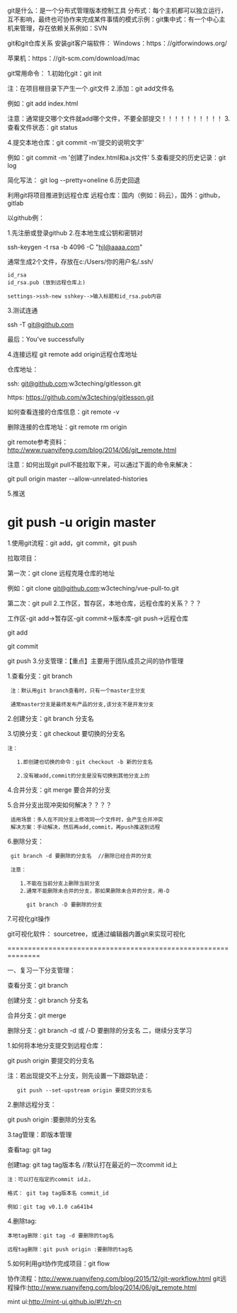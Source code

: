 git是什么：是一个分布式管理版本控制工具
分布式：每个主机都可以独立运行，互不影响，最终也可协作来完成某件事情的模式示例：git集中式：有一个中心主机来管理，存在依赖关系例如：SVN

 git和git仓库关系
安装git客户端软件：
Windows：https：//gitforwindows.org/

苹果机：https：//git-scm.com/download/mac

git常用命令：
1.初始化git：git init

 注：在项目根目录下产生一个.git文件
2.添加：git add文件名

例如：git add index.html

  注意：通常提交哪个文件就add哪个文件，不要全部提交！！！！！！！！！！
3.查看文件状态：git status

4.提交本地仓库：git commit -m'提交的说明文字'

 例如：git commit -m '创建了index.html和a.js文件'
5.查看提交的历史记录：git log

   简化写法： git log --pretty=oneline
6.历史回退

利用git将项目推进到远程仓库
远程仓库：国内（例如：码云），国外：github，gitlab

以github例：

1.先注册或登录github
2.在本地生成公钥和密钥对

  ssh-keygen -t rsa -b 4096 -C "hjl@aaaa.com"

  通常生成2个文件，存放在c:/Users/你的用户名/.ssh/

    id_rsa
    id_rsa.pub (放到远程仓库上)

    settings->ssh-new sshkey-->输入标题和id_rsa.pub内容

3.测试连通

  ssh -T git@github.com

 最后：You've successfully 

4.连接远程
git remote add origin远程仓库地址

仓库地址：

 ssh:   git@github.com:w3cteching/gitlesson.git

 https: https://github.com/w3cteching/gitlesson.git

 如何查看连接的仓库信息：git remote -v

 删除连接的仓库地址：git remote rm origin


 git remote参考资料：http://www.ruanyifeng.com/blog/2014/06/git_remote.html

 注意：如何出现git pull不能拉取下来，可以通过下面的命令来解决：

 git pull origin master --allow-unrelated-histories


5.推送 

git push -u origin master
================================

1.使用git流程：git add，git commit，git push

拉取项目：

 第一次：git clone 远程克隆仓库的地址

  例如：git clone git@github.com:w3cteching/vue-pull-to.git

 第二次：git pull
2.工作区，暂存区，本地仓库，远程仓库的关系？？？

工作区-git add->暂存区-git commit->版本库-git push->远程仓库

git add

git commit 

git push
3.分支管理：【重点】主要用于团队成员之间的协作管理

  1.查看分支：git branch

     注：默认用git branch查看时，只有一个master主分支

     通常master分支是最终发布产品的分支,该分支不是开发分支

  2.创建分支：git branch 分支名

  3.切换分支：git checkout 要切换的分支名

    注：
    
       1.即创建也切换的命令：git checkout -b 新的分支名

       2.没有被add,commit的分支是没有切换到其他分支上的

     

  4.合并分支：git merge 要合并的分支

  5.合并分支出现冲突如何解决？？？？

     适用场景：多人在不同分支上修改同一个文件时，会产生合并冲突
     解决方案：手动解决，然后再add,commit，再push推送到远程

  6.删除分支：

     git branch -d 要删除的分支名  //删除已经合并的分支

     注意：
     
        1.不能在当前分支上删除当前分支
        2.通常不能删除未合并的分支，那如果删除未合并的分支，用-D

          git branch -D 要删除的分支


  7.可视化git操作

  git可视化软件：  sourcetree，或通过编辑器内置git来实现可视化


==============================================================

一、复习一下分支管理：

   查看分支：git branch

   创建分支：git branch 分支名 

   合并分支：git merge 

   删除分支：git branch -d 或 /-D 要删除的分支名
二，继续分支学习

1.如何将本地分支提交到远程仓库：

   git push origin 要提交的分支名

   注：若出现提交不上分支，则先设置一下跟踪轨迹：

       git push --set-upstream origin 要提交的分支名


  2.删除远程分支：

   git push origin :要删除的分支名

  3.tag管理：即版本管理

   查看tag: git tag

   创建tag: git tag tag版本名  //默认打在最近的一次commit id上

    注：可以打在指定的commit id上，
    
    格式： git tag tag版本名 commit_id

    例如：git tag v0.1.0 ca641b4

  4.删除tag:

    本地tag删除：git tag -d 要删除的tag名

    远程tag删除：git push origin :要删除的tag名


  5.如何利用git协作完成项目：git flow


  协作流程：http://www.ruanyifeng.com/blog/2015/12/git-workflow.html
  git远程操作:http://www.ruanyifeng.com/blog/2014/06/git_remote.html

  mint ui:http://mint-ui.github.io/#!/zh-cn